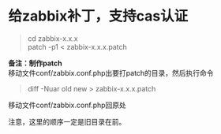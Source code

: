 # 给zabbix补丁，支持cas认证<br>
>cd zabbix-x.x.x<br/>
>patch -p1 < zabbix-x.x.x.patch<br>

**备注：制作patch**<br>
移动文件conf/zabbix.conf.php出要打patch的目录，然后执行命令<br>
>diff -Nuar old new > zabbix-x.x.x.patch<br>

移动文件conf/zabbix.conf.php回原处<br>

注意，这里的顺序一定是旧目录在前。<br>
